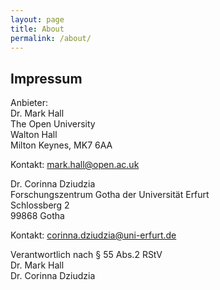 ```yaml
---
layout: page
title: About
permalink: /about/
---
```




## Impressum

Anbieter:<br/>
Dr. Mark Hall <br/>
The Open University<br />
Walton Hall<br />
Milton Keynes, MK7 6AA

Kontakt: mark.hall@open.ac.uk<br/>
<!--Telefon: <br/>
E-Mail: <br/>-->

<!--
Bei redaktionellen Inhalten: <br/><br/>
-->

Dr. Corinna Dziudzia <br/>
Forschungszentrum Gotha der Universität Erfurt<br />
Schlossberg 2<br />
99868 Gotha

Kontakt: corinna.dziudzia@uni-erfurt.de<br/>


Verantwortlich nach § 55 Abs.2 RStV<br/>
Dr. Mark Hall<br/>
Dr. Corinna Dziudzia<br/>


